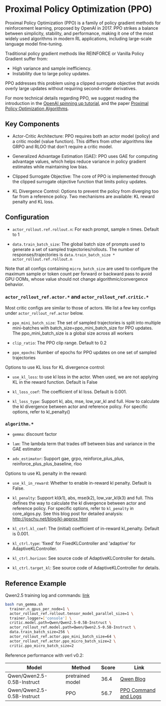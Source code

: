 # Proximal Policy Optimization (PPO)

Proximal Policy Optimization (PPO) is a family of policy gradient methods for reinforcement learning, proposed by OpenAI in 2017. PPO strikes a balance between simplicity, stability, and performance, making it one of the most widely used algorithms in modern RL applications, including large-scale language model fine-tuning.

Traditional policy gradient methods like REINFORCE or Vanilla Policy Gradient suffer from:

- High variance and sample inefficiency.
- Instability due to large policy updates.

PPO addresses this problem using a clipped surrogate objective that avoids overly large updates without requiring second-order derivatives.

For more technical details regarding PPO, we suggest reading the introduction in the [OpenAI spinning up tutorial](https://spinningup.openai.com/en/latest/algorithms/ppo.html), and the paper [Proximal Policy Optimization Algorithms](https://arxiv.org/abs/1707.06347).

## Key Components

- Actor-Critic Architecture: PPO requires both an actor model (policy) and a critic model (value function). This differs from other algorithms like GRPO and RLOO that don't require a critic model.

- Generalized Advantage Estimation (GAE): PPO uses GAE for computing advantage values, which helps reduce variance in policy gradient estimates while maintaining low bias.

- Clipped Surrogate Objective: The core of PPO is implemented through the clipped surrogate objective function that limits policy updates.

- KL Divergence Control: Options to prevent the policy from diverging too far from a reference policy. Two mechanisms are available: KL reward penalty and KL loss.

## Configuration

- `actor_rollout.ref.rollout.n`: For each prompt, sample n times. Default to 1

- `data.train_batch_size`: The global batch size of prompts used to generate a set of sampled trajectories/rollouts. The number of responses/trajectories is `data.train_batch_size * actor_rollout.ref.rollout.n`

Note that all configs containing `micro_batch_size` are used to configure the maximum sample or token count per forward or backward pass to avoid GPU OOMs, whose value should not change algorithmic/convergence behavior.

### `actor_rollout_ref.actor.*` and `actor_rollout_ref.critic.*`

Most critic configs are similar to those of actors. We list a few key configs under `actor_rollout_ref.actor` below. 

- `ppo_mini_batch_size`: The set of sampled trajectories is split into multiple mini-batches with batch_size=ppo_mini_batch_size for PPO updates. The ppo_mini_batch_size is a global size across all workers

- `clip_ratio`: The PPO clip range. Default to 0.2

- `ppo_epochs`: Number of epochs for PPO updates on one set of sampled trajectories

Options to use KL loss for KL divergence control: 

- `use_kl_loss`: to use kl loss in the actor. When used, we are not applying KL in the reward function. Default is False

- `kl_loss_coef`: The coefficient of kl loss. Default is 0.001.

- `kl_loss_type`: Support kl, abs, mse, low_var_kl and full. How to calculate the kl divergence between actor and reference policy. For specific options, refer to kl_penalty()

### `algorithm.*`

- `gemma`: discount factor

- `lam`: The lambda term that trades off between bias and variance in the GAE estimator

- `adv_estimator`: Support gae, grpo, reinforce_plus_plus, reinforce_plus_plus_baseline, rloo

Options to use KL penalty in the reward:

- `use_kl_in_reward`: Whether to enable in-reward kl penalty. Default is False.

- `kl_penalty`: Support kl(k1), abs, mse(k2), low_var_kl(k3) and full. This defines the way to calculate the kl divergence between actor and reference policy. For specific options, refer to `kl_penalty` in core_algos.py. See this blog post for detailed analysis: http://joschu.net/blog/kl-approx.html

- `kl_ctrl.kl_coef`: The (initial) coefficient of in-reward kl_penalty. Default is 0.001.
- `kl_ctrl.type`: 'fixed' for FixedKLController and 'adaptive' for AdaptiveKLController.
- `kl_ctrl.horizon`: See source code of AdaptiveKLController for details.
- `kl_ctrl.target_kl`: See source code of AdaptiveKLController for details.

## Reference Example

Qwen2.5 training log and commands: [link](https://github.com/eric-haibin-lin/verl-data/blob/experiments/gsm8k/Qwen2.5-0.5B-bsz256_2-prompt1024-resp512-0.567.log)

```bash
bash run_gemma.sh
  trainer.n_gpus_per_node=1 \
  actor_rollout_ref.rollout.tensor_model_parallel_size=1 \
  trainer.logger=['console'] \
  critic.model.path=Qwen/Qwen2.5-0.5B-Instruct \
  actor_rollout_ref.model.path=Qwen/Qwen2.5-0.5B-Instruct \
  data.train_batch_size=256 \
  actor_rollout_ref.actor.ppo_mini_batch_size=64 \
  actor_rollout_ref.actor.ppo_micro_batch_size=2 \
  critic.ppo_micro_batch_size=2
```

Reference performance with verl v0.2:

| Model                          | Method          | Score | Link                                                                                           |
|-------------------------------|------------------|-------|------------------------------------------------------------------------------------------------|
| Qwen/Qwen2.5-0.5B-Instruct     | pretrained model | 36.4  | [Qwen Blog](https://qwenlm.github.io/blog/qwen2.5-llm/)                                        |
| Qwen/Qwen2.5-0.5B-Instruct     | PPO              | 56.7  | [PPO Command and Logs](https://github.com/eric-haibin-lin/verl-data/blob/experiments/gsm8k/Qwen2.5-0.5B-bsz256_2-prompt1024-resp512-0.567.log) |
